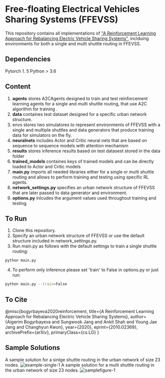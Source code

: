 # Free-floating Electrical Vehicles Sharing Systems (FFEVSS)
This repository contains all implementations of ["A Reinforcement Learning Approach for Rebalancing Electric Vehicle
Sharing Systems"](https://arxiv.org/abs/2010.02369), inclduing environments for both a single and multi shuttle routing in FFEVSS. 

## Dependencies 
Pytorch 1. 5 
Python > 3.6 

## Content 
1. **agents** stores A2CAgents designed to train and test reinforcement learning agents for a single and multi shuttle routing, that use A2C algorithm for training . 
2. **data** containes test dataset designed for a specific urban network structure. 
3. envs stores two simulatores to represent environments of FFEVSS with a single and multiple shuttles and data generators that produce training data for simulators on the fly. 
4. **neuralnets** includes Actor and Critic neural nets that are based on sequence to sequence models with attention mechanism 
5. **results** stores inference results based on test datasest stored in the data folder 
6. **trained_models** containes keys of trained models and can be directly loaded to Actor and Critic models 
7. **main.py** imports all needed libraries either for a single or multi shuttle routing and allows to perform training and testing using specific RL agents.
8. **network_settings.py** specifies an urban network structure of FFEVSS that are later passed to data generator and environment. 
9. **options.py** inlcudes the argument values used throughout training and testing. 

## To Run 
1. Clone this repository. 
2. Specify an urban network structure of FFEVSS or use the default structure included in network_settings.py. 
3. Run main.py as follows with the default settings to train a single shuttle routing:
```bash
python main.py 
```
4. To perform only inference please set 'train' to False in options.py or just run:
```bash
python main.py --train=False
```

## To Cite 
@misc{bogyrbayeva2020reinforcement,
      title={A Reinforcement Learning Approach for Rebalancing Electric Vehicle Sharing Systems}, 
      author={Aigerim Bogyrbayeva and Sungwook Jang and Ankit Shah and Young Jae Jang and Changhyun Kwon},
      year={2020},
      eprint={2010.02369},
      archivePrefix={arXiv},
      primaryClass={cs.LG}
}

## Sample Solutions 
A sample solution for a sinlge shuttle routing in the urban network of size 23 nodes. 
![example-single-1](https://user-images.githubusercontent.com/25514362/93505944-8c1cfd80-f8e9-11ea-81af-ae5d10f5eeaf.png)
A sample solution for a multi shuttle routing in the urban network of size 23 nodes. 
![samplefigure-1](https://user-images.githubusercontent.com/25514362/93505946-8cb59400-f8e9-11ea-901f-f5c9ca80e185.png)


